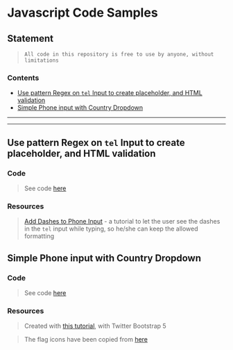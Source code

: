 # Javascript Code Samples

## Statement

> `All code in this repository is free to use by anyone, without limitations`

### Contents
- [Use pattern Regex on `tel` Input to create placeholder, and HTML validation](https://github.com/iurianu/js-code-pieces#use-pattern-regex-on-tel-input-to-create-placeholder-and-html-validation)
- [Simple Phone input with Country Dropdown](https://github.com/iurianu/js-code-pieces#simple-phone-input-with-country-dropdown)

---------
---------

## Use pattern Regex on `tel` Input to create placeholder, and HTML validation 

### Code

> See code [here](https://github.com/iurianu/js-code-pieces/blob/main/Code/pattern-regex-on-tel-input.html)

### Resources

> [Add Dashes to Phone Input](https://codepen.io/alphaborel/pen/GxVGpR?fbclid=IwAR2dAI5Go2E_w-9MkEASVSs_nTl2osPRmU9IoCeh6IQdKAIqneMXhvR8hOs) - a tutorial to let the user see the dashes in the `tel` input while typing, so he/she can keep the allowed formatting

## Simple Phone input with Country Dropdown

### Code

> See code [here](https://github.com/iurianu/js-code-pieces/blob/main/Code/phone-input-with-dropdown.html)

### Resources

> Created with [this tutorial](https://www.youtube.com/watch?v=hSc-B54iVVo), with Twitter Bootstrap 5

> The flag icons have been copied from [here](https://www.quackit.com/character_sets/emoji/emoji_v3.0/unicode_emoji_v3.0_characters_flags.cfm)


